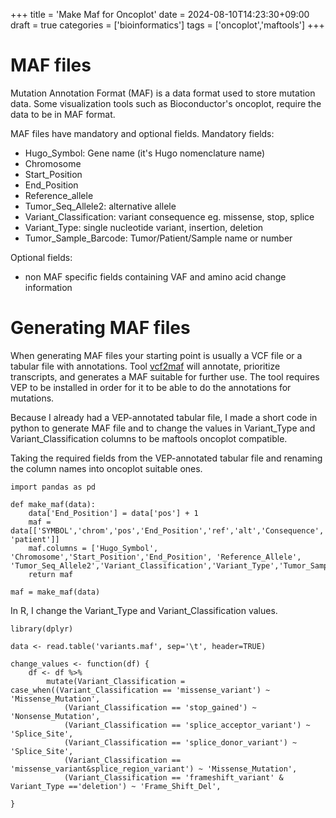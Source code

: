 +++
title = 'Make Maf for Oncoplot'
date = 2024-08-10T14:23:30+09:00
draft = true
categories = ['bioinformatics']
tags = ['oncoplot','maftools']
+++

# MAF files

Mutation Annotation Format (MAF) is a data format used to store mutation data. 
Some visualization tools such as Bioconductor's oncoplot, require the data
to be in MAF format. 

MAF files have mandatory and optional fields. 
Mandatory fields:
- Hugo_Symbol: Gene name (it's Hugo nomenclature name)
- Chromosome
- Start_Position
- End_Position
- Reference_allele
- Tumor_Seq_Allele2: alternative allele
- Variant_Classification: variant consequence eg. missense, stop, splice
- Variant_Type: single nucleotide variant, insertion, deletion
- Tumor_Sample_Barcode:	Tumor/Patient/Sample name or number

Optional fields:
- non MAF specific fields containing VAF and amino acid change information

# Generating MAF files

When generating MAF files your starting point is usually a VCF file or a tabular file with annotations.
Tool [vcf2maf](https://github.com/mskcc/vcf2maf) will annotate, prioritize transcripts, and generates
a MAF suitable for further use. The tool requires VEP to be installed in order for it to be able to do the annotations for mutations. 

Because I already had a VEP-annotated tabular file, I made a short code in python to generate
MAF file and to change the values in Variant_Type and Variant_Classification columns
to be maftools oncoplot compatible.

Taking the required fields from the VEP-annotated tabular file and renaming the column names into oncoplot suitable ones.

```{python}
import pandas as pd

def make_maf(data):
	data['End_Position'] = data['pos'] + 1
	maf = data[['SYMBOL','chrom','pos','End_Position','ref','alt','Consequence','VARIANT_CLASS', 'patient']]
	maf.columns = ['Hugo_Symbol', 'Chromosome','Start_Position','End_Position', 'Reference_Allele', 'Tumor_Seq_Allele2','Variant_Classification','Variant_Type','Tumor_Sample_Barcode']
	return maf

maf = make_maf(data)
```

In R, I change the Variant_Type and Variant_Classification values.

```{R}
library(dplyr)

data <- read.table('variants.maf', sep='\t', header=TRUE)

change_values <- function(df) {
	df <- df %>%
		mutate(Variant_Classification = case_when((Variant_Classification == 'missense_variant') ~ 'Missense_Mutation',
			(Variant_Classification == 'stop_gained') ~ 'Nonsense_Mutation',
			(Variant_Classification == 'splice_acceptor_variant') ~ 'Splice_Site',
			(Variant_Classification == 'splice_donor_variant') ~ 'Splice_Site',
			(Variant_Classification == 'missense_variant&splice_region_variant') ~ 'Missense_Mutation',
			(Variant_Classification == 'frameshift_variant' & Variant_Type =='deletion') ~ 'Frame_Shift_Del',

}
```



